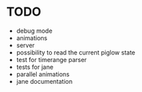 # TODO

* debug mode
* animations
* server
* possibility to read the current piglow state
* test for timerange parser
* tests for jane
* parallel animations
* jane documentation